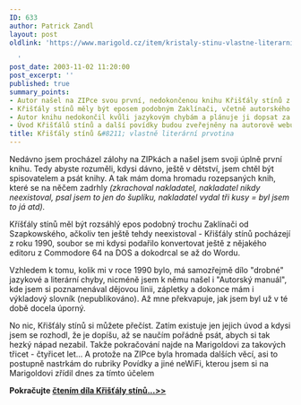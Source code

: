 ```yaml
---
ID: 633
author: Patrick Zandl
layout: post
oldlink: 'https://www.marigold.cz/item/kristaly-stinu-vlastne-literarni-prvotina

  '
post_date: 2003-11-02 11:20:00
post_excerpt: ''
published: true
summary_points:
- Autor našel na ZIPce svou první, nedokončenou knihu Křišťály stínů z roku 1990.
- Křišťály stínů měly být eposem podobným Zaklínači, včetně autorského manuálu a slovníku.
- Autor knihu nedokončil kvůli jazykovým chybám a plánuje ji dopsat za 30-40 let.
- Úvod Křišťálů stínů a další povídky budou zveřejněny na autorově webu Marigold.
title: Křišťály stínů &#8211; vlastně literární prvotina
---
```


<p>
Nedávno jsem procházel zálohy na ZIPkách a našel jsem svoji úplně první knihu. Tedy abyste rozuměli, kdysi dávno, ještě v dětství, jsem chtěl být spisovatelem a psát knihy. A tak mám doma hromadu rozepsaných knih, které se na něčem zadrhly <EM>(zkrachoval nakladatel, nakladatel nikdy neexistoval, psal jsem to jen do šuplíku, nakladatel vydal tři kusy = byl jsem to já atd).</EM> </p>

<p>
Kříšťály stínů měl být rozsáhlý epos podobný trochu Zaklínači od Szapkowského, ačkoliv ten ještě tehdy neexistoval - Křišťály stínů pocházejí z roku 1990, soubor se mi kdysi podařilo konvertovat ještě z nějakého editoru z Commodore 64 na DOS a dokodrcal se až do Wordu. </p>

<p>
Vzhledem k tomu, kolik mi v roce 1990 bylo, má samozřejmě dílo "drobné" jazykové a literární chyby, nicméně jsem k němu našel i "Autorský manuál", kde jsem si poznamenával dějovou linii, zápletky a dokonce mám i výkladový slovník (nepublikováno). Až mne překvapuje, jak jsem byl už v té době docela úporný. </p>

<p>
No nic, Křišťály stínů si můžete přečíst. Zatím existuje jen jejich úvod a kdysi jsem se rozhodl, že je dopíšu, až se naučím pořádně psát, abych si tak hezký nápad nezabil. Takže pokračování najde na Marigoldovi za takových třicet - čtyřicet let... A protože na ZIPce byla hromada dalších věcí, asi to postupně nastrkám do rubriky Povídky a jiné neWiFi, kterou jsem si na Marigoldovi zřídil dnes za tímto účelem</p>

<p>
<STRONG>Pokračujte </STRONG><A href="/povidky/thorin031102.html"><STRONG>čtením díla Křišťály stínů...&gt;&gt;</STRONG></A></p>